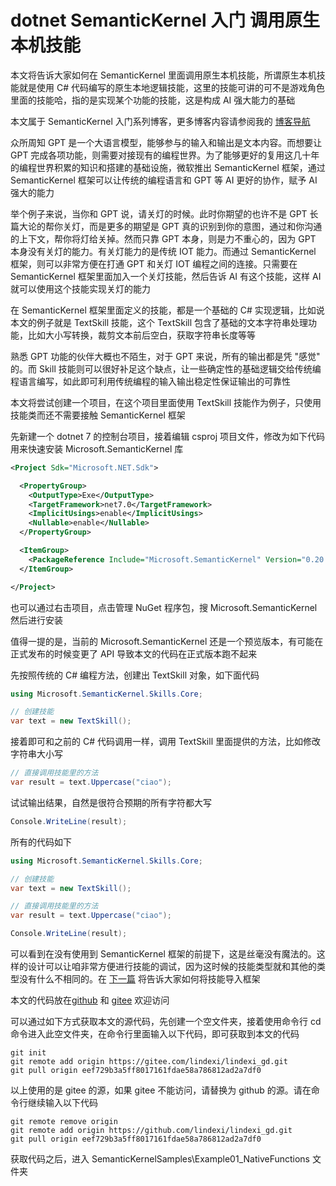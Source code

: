 # dotnet SemanticKernel 入门 调用原生本机技能

本文将告诉大家如何在 SemanticKernel 里面调用原生本机技能，所谓原生本机技能就是使用 C# 代码编写的原生本地逻辑技能，这里的技能可讲的可不是游戏角色里面的技能哈，指的是实现某个功能的技能，这是构成 AI 强大能力的基础

<!--more-->
<!-- CreateTime:2023/8/28 8:37:23 -->

<!-- 发布 -->
<!-- 博客 -->

本文属于 SemanticKernel 入门系列博客，更多博客内容请参阅我的 [博客导航](https://blog.lindexi.com/post/%E5%8D%9A%E5%AE%A2%E5%AF%BC%E8%88%AA.html )

<!-- 入门须知 -->
众所周知 GPT 是一个大语言模型，能够参与的输入和输出是文本内容。而想要让 GPT 完成各项功能，则需要对接现有的编程世界。为了能够更好的复用这几十年的编程世界积累的知识和搭建的基础设施，微软推出 SemanticKernel 框架，通过 SemanticKernel 框架可以让传统的编程语言和 GPT 等 AI 更好的协作，赋予 AI 强大的能力

举个例子来说，当你和 GPT 说，请关灯的时候。此时你期望的也许不是 GPT 长篇大论的帮你关灯，而是更多的期望是 GPT 真的识别到你的意图，通过和你沟通的上下文，帮你将灯给关掉。然而只靠 GPT 本身，则是力不重心的，因为 GPT 本身没有关灯的能力。有关灯能力的是传统 IOT 能力。而通过 SemanticKernel 框架，则可以非常方便在打通 GPT 和关灯 IOT 编程之间的连接。只需要在 SemanticKernel 框架里面加入一个关灯技能，然后告诉 AI 有这个技能，这样 AI 就可以使用这个技能实现关灯的能力

在 SemanticKernel 框架里面定义的技能，都是一个基础的 C# 实现逻辑，比如说本文的例子就是 TextSkill 技能，这个 TextSkill 包含了基础的文本字符串处理功能，比如大小写转换，裁剪文本前后空白，获取字符串长度等等

熟悉 GPT 功能的伙伴大概也不陌生，对于 GPT 来说，所有的输出都是凭 "感觉" 的。而 Skill 技能则可以很好补足这个缺点，让一些确定性的基础逻辑交给传统编程语言编写，如此即可利用传统编程的输入输出稳定性保证输出的可靠性

本文将尝试创建一个项目，在这个项目里面使用 TextSkill 技能作为例子，只使用技能类而还不需要接触 SemanticKernel 框架

先新建一个 dotnet 7 的控制台项目，接着编辑 csproj 项目文件，修改为如下代码用来快速安装 Microsoft.SemanticKernel 库

```xml
<Project Sdk="Microsoft.NET.Sdk">

  <PropertyGroup>
    <OutputType>Exe</OutputType>
    <TargetFramework>net7.0</TargetFramework>
    <ImplicitUsings>enable</ImplicitUsings>
    <Nullable>enable</Nullable>
  </PropertyGroup>

  <ItemGroup>
    <PackageReference Include="Microsoft.SemanticKernel" Version="0.20.230821.4-preview" />
  </ItemGroup>

</Project>
```

也可以通过右击项目，点击管理 NuGet 程序包，搜 Microsoft.SemanticKernel 然后进行安装

值得一提的是，当前的 Microsoft.SemanticKernel 还是一个预览版本，有可能在正式发布的时候变更了 API 导致本文的代码在正式版本跑不起来

先按照传统的 C# 编程方法，创建出 TextSkill 对象，如下面代码

```csharp
using Microsoft.SemanticKernel.Skills.Core;

// 创建技能
var text = new TextSkill();
```

接着即可和之前的 C# 代码调用一样，调用 TextSkill 里面提供的方法，比如修改字符串大小写

```csharp
// 直接调用技能里的方法
var result = text.Uppercase("ciao");
```

试试输出结果，自然是很符合预期的所有字符都大写

```csharp
Console.WriteLine(result);
```

所有的代码如下

```csharp
using Microsoft.SemanticKernel.Skills.Core;

// 创建技能
var text = new TextSkill();

// 直接调用技能里的方法
var result = text.Uppercase("ciao");

Console.WriteLine(result);
```

可以看到在没有使用到 SemanticKernel 框架的前提下，这是丝毫没有魔法的。这样的设计可以让咱非常方便进行技能的调试，因为这时候的技能类型就和其他的类型没有什么不相同的。在 [下一篇](https://blog.lindexi.com/post/dotnet-SemanticKernel-%E5%85%A5%E9%97%A8-%E5%B0%86%E6%8A%80%E8%83%BD%E5%AF%BC%E5%85%A5%E6%A1%86%E6%9E%B6.html ) 将告诉大家如何将技能导入框架

本文的代码放在[github](https://github.com/lindexi/lindexi_gd/tree/eef729b3a5ff8017161fdae58a786812ad2a7df0/SemanticKernelSamples/Example01_NativeFunctions) 和 [gitee](https://gitee.com/lindexi/lindexi_gd/tree/eef729b3a5ff8017161fdae58a786812ad2a7df0/SemanticKernelSamples/Example01_NativeFunctions) 欢迎访问

可以通过如下方式获取本文的源代码，先创建一个空文件夹，接着使用命令行 cd 命令进入此空文件夹，在命令行里面输入以下代码，即可获取到本文的代码

```
git init
git remote add origin https://gitee.com/lindexi/lindexi_gd.git
git pull origin eef729b3a5ff8017161fdae58a786812ad2a7df0
```

以上使用的是 gitee 的源，如果 gitee 不能访问，请替换为 github 的源。请在命令行继续输入以下代码

```
git remote remove origin
git remote add origin https://github.com/lindexi/lindexi_gd.git
git pull origin eef729b3a5ff8017161fdae58a786812ad2a7df0
```

获取代码之后，进入 SemanticKernelSamples\Example01_NativeFunctions 文件夹